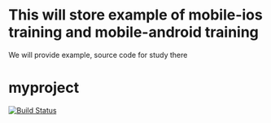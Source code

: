 This will store example of mobile-ios training and mobile-android training  
=======
We will provide example, source code for study there


myproject
=========


[![Build Status](https://travis-ci.org/phamtuanchip/mobile.png)](https://travis-ci.org/phamtuanchip/mobile)


